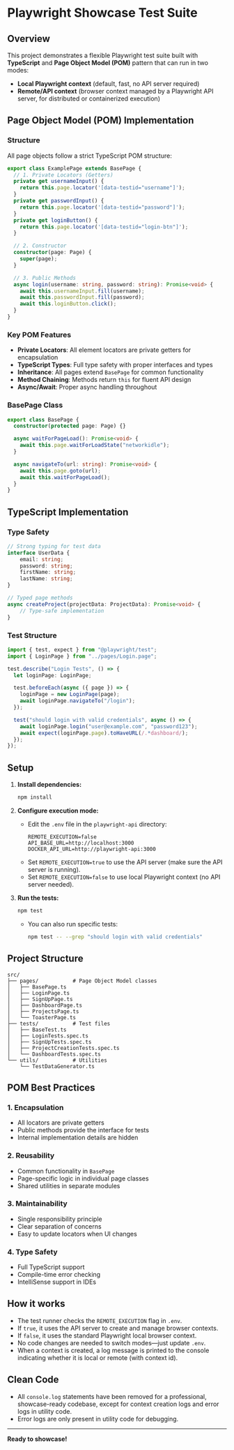 # Playwright Showcase Test Suite

## Overview

This project demonstrates a flexible Playwright test suite built with **TypeScript** and **Page Object Model (POM)** pattern that can run in two modes:

- **Local Playwright context** (default, fast, no API server required)
- **Remote/API context** (browser context managed by a Playwright API server, for distributed or containerized execution)

## Page Object Model (POM) Implementation

### Structure

All page objects follow a strict TypeScript POM structure:

```typescript
export class ExamplePage extends BasePage {
  // 1. Private Locators (Getters)
  private get usernameInput() {
    return this.page.locator('[data-testid="username"]');
  }
  private get passwordInput() {
    return this.page.locator('[data-testid="password"]');
  }
  private get loginButton() {
    return this.page.locator('[data-testid="login-btn"]');
  }

  // 2. Constructor
  constructor(page: Page) {
    super(page);
  }

  // 3. Public Methods
  async login(username: string, password: string): Promise<void> {
    await this.usernameInput.fill(username);
    await this.passwordInput.fill(password);
    await this.loginButton.click();
  }
}
```

### Key POM Features

- **Private Locators**: All element locators are private getters for encapsulation
- **TypeScript Types**: Full type safety with proper interfaces and types
- **Inheritance**: All pages extend `BasePage` for common functionality
- **Method Chaining**: Methods return `this` for fluent API design
- **Async/Await**: Proper async handling throughout

### BasePage Class

```typescript
export class BasePage {
  constructor(protected page: Page) {}

  async waitForPageLoad(): Promise<void> {
    await this.page.waitForLoadState("networkidle");
  }

  async navigateTo(url: string): Promise<void> {
    await this.page.goto(url);
    await this.waitForPageLoad();
  }
}
```

## TypeScript Implementation

### Type Safety

```typescript
// Strong typing for test data
interface UserData {
    email: string;
    password: string;
    firstName: string;
    lastName: string;
}

// Typed page methods
async createProject(projectData: ProjectData): Promise<void> {
    // Type-safe implementation
}
```

### Test Structure

```typescript
import { test, expect } from "@playwright/test";
import { LoginPage } from "../pages/Login.page";

test.describe("Login Tests", () => {
  let loginPage: LoginPage;

  test.beforeEach(async ({ page }) => {
    loginPage = new LoginPage(page);
    await loginPage.navigateTo("/login");
  });

  test("should login with valid credentials", async () => {
    await loginPage.login("user@example.com", "password123");
    await expect(loginPage.page).toHaveURL(/.*dashboard/);
  });
});
```

## Setup

1. **Install dependencies:**

   ```sh
   npm install
   ```

2. **Configure execution mode:**

   - Edit the `.env` file in the `playwright-api` directory:
     ```
     REMOTE_EXECUTION=false
     API_BASE_URL=http://localhost:3000
     DOCKER_API_URL=http://playwright-api:3000
     ```
   - Set `REMOTE_EXECUTION=true` to use the API server (make sure the API server is running).
   - Set `REMOTE_EXECUTION=false` to use local Playwright context (no API server needed).

3. **Run the tests:**

   ```sh
   npm test
   ```

   - You can also run specific tests:
     ```sh
     npm test -- --grep "should login with valid credentials"
     ```

## Project Structure

```
src/
├── pages/           # Page Object Model classes
│   ├── BasePage.ts
│   ├── LoginPage.ts
│   ├── SignUpPage.ts
│   ├── DashboardPage.ts
│   ├── ProjectsPage.ts
│   └── ToasterPage.ts
├── tests/           # Test files
│   ├── BaseTest.ts
│   ├── LoginTests.spec.ts
│   ├── SignUpTests.spec.ts
│   ├── ProjectCreationTests.spec.ts
│   └── DashboardTests.spec.ts
└── utils/           # Utilities
    └── TestDataGenerator.ts
```

## POM Best Practices

### 1. Encapsulation

- All locators are private getters
- Public methods provide the interface for tests
- Internal implementation details are hidden

### 2. Reusability

- Common functionality in `BasePage`
- Page-specific logic in individual page classes
- Shared utilities in separate modules

### 3. Maintainability

- Single responsibility principle
- Clear separation of concerns
- Easy to update locators when UI changes

### 4. Type Safety

- Full TypeScript support
- Compile-time error checking
- IntelliSense support in IDEs

## How it works

- The test runner checks the `REMOTE_EXECUTION` flag in `.env`.
- If `true`, it uses the API server to create and manage browser contexts.
- If `false`, it uses the standard Playwright local browser context.
- No code changes are needed to switch modes—just update `.env`.
- When a context is created, a log message is printed to the console indicating whether it is local or remote (with context id).

## Clean Code

- All `console.log` statements have been removed for a professional, showcase-ready codebase, except for context creation logs and error logs in utility code.
- Error logs are only present in utility code for debugging.

---

**Ready to showcase!**
